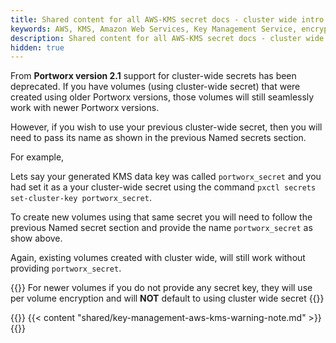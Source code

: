 ```yaml
---
title: Shared content for all AWS-KMS secret docs - cluster wide intro
keywords: AWS, KMS, Amazon Web Services, Key Management Service, encryption
description: Shared content for all AWS-KMS secret docs - cluster wide intro
hidden: true
---
```


From **Portworx version 2.1** support for cluster-wide secrets has been deprecated. If you have volumes (using cluster-wide secret) that were created using older Portworx versions, those volumes will still seamlessly work with newer Portworx versions.

However, if you wish to use your previous cluster-wide secret, then you will need to pass its name as shown in the previous Named secrets section.

For example,

Lets say your generated KMS data key was called `portworx_secret` and you had set it as a your cluster-wide secret using the command `pxctl secrets set-cluster-key portworx_secret`.

To create new volumes using that same secret you will need to follow the previous Named secret section and provide the name `portworx_secret` as show above.

Again, existing volumes created with cluster wide, will still work without providing `portworx_secret`.

{{<info>}}
For newer volumes if you do not provide any secret key, they will use per volume encryption and will **NOT** default to using cluster wide secret
{{</info>}}


{{<info>}}
{{< content "shared/key-management-aws-kms-warning-note.md" >}}
{{</info>}}
